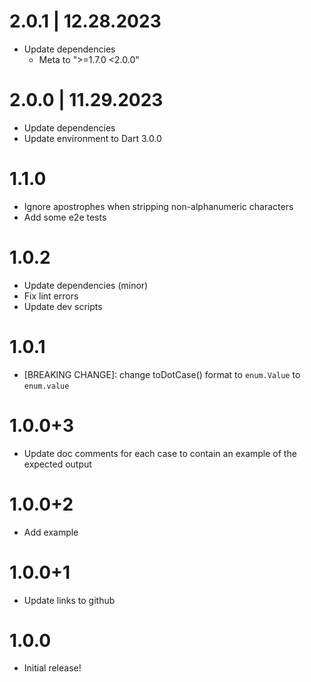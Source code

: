 # 2.0.1 | 12.28.2023

- Update dependencies
  - Meta to ">=1.7.0 <2.0.0"

# 2.0.0 | 11.29.2023

- Update dependencies
- Update environment to Dart 3.0.0

# 1.1.0

- Ignore apostrophes when stripping non-alphanumeric characters
- Add some e2e tests

# 1.0.2

- Update dependencies (minor)
- Fix lint errors
- Update dev scripts

# 1.0.1

- [BREAKING CHANGE]: change toDotCase() format to `enum.Value` to `enum.value`

# 1.0.0+3

- Update doc comments for each case to contain an example of the expected output

# 1.0.0+2

- Add example

# 1.0.0+1

- Update links to github

# 1.0.0

- Initial release!
